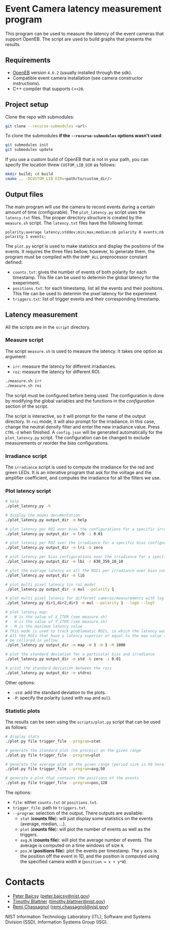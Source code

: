 # Event Camera latency measurement program

This program can be used to measure the latency of the event cameras that
support OpenEB. The script are used to build graphs that presents the results.

## Requirements

- [OpenEB](https://github.com/prophesee-ai/openeb/tree/4.6.2) version `4.6.2` (usually installed through the sdk).
- Compatible event camera installation (see camera constructor instructions).
- C++ compiler that supports `C++20`.

## Project setup

Clone the repo with submodules:

```sh
git clone --recurse-submodules <url>
```

To clone the submodules **if the `--recurse-submodules` options wasn't used**:

```sh
git submodules init
git submodules update
```

If you use a custom build of OpenEB that is not in your path, you can specify
the location threw `CUSTOM_LIB_DIR` as follows:

```sh
mkdir build; cd build
cmake .. -DCUSTOM_LIB_DIR=<path/to/custom_dir/>
```

## Output files

The main program will use the camera to record events during a certain amount of
time (configurable). The `plot_latency.py` script uses the `latency.txt` files.
The proper directory structure is created by the `measure.sh` script. The
`latency.txt` files have the following format:

```
polarity;average latency;stddev;min;max;median;nb polarity 0 events;nb polarity 1 events;
```

The `plot.py` script is used to make statistics and display the positions of the
events. It requires the three files bellow, however, to generate them, the
program must be compiled with the `DUMP_ALL` preprocessor constant defined:

- `counts.txt`: gives the number of events of both polarity for each timestamp.
  This file can be used to determin the global latency for the exeperiment.
- `positions.txt`: for each timestamp, list all the events and their positions.
  This file can be used to determin the pixel latency for the experiment.
- `triggers.txt`: list of trigger events and their corresponding timestamp.

## Latency measurement

All the scripts are in the `script` directory.

### Measure script

The script `measure.sh` is used to measure the latency. It takes one option as
argument:

- `irr`: measure the latency for different irradiances.
- `roi`: measure the latency for different ROI.

```sh
./measure.sh irr
./measure.sh roi
```

The script must be configured before being used. The configuration is done by
modifying the global variables and the functions in the *configuration* section
of the script.

The script is interactive, so it will prompt for the name of the output
directory. In `roi` mode, it will also prompt for the irradiance. In this case,
change the neutral density filter and enter the new irradiance value. Press
`CTRL-d` when finished. A `config.json` will be generated automatically for the
`plot_latency.py` script. The configuration can be changed to exclude
measurements or reorder the bias configurations.

### Irradiance script

The `irradiance` script is used to compute the irradiance for the red and green
LEDs. It is an interative program that ask for the voltage and the amplifier
coefficient, and computes the irradiance for all the filters we use.

### Plot latency script

```sh
# help
./plot_latency.py -h

# display the modes documentation
./plot_latency.py output_dir -m help

# plot latency per ROI over bias the configurations for a specific irradiance
./plot_latency.py output_dir -m lrb -i 0.01

# plot latency per ROI over the irradiance for a specific bias configuration
./plot_latency.py output_dir -m lri -b zero

# plot latency per bias configurations over the irradiance for a specific ROI
./plot_latency.py output_dir -m lbi -r 630_350_10_10

# plot the average latency on all the ROIs per irradiance over bias configurations
./plot_latency.py output_dir -m lib

# plot multi pixel latency (cv roi mode)
./plot_latency.py output_dir -m mul --polarity 1

# plot multi pixel latency for different cameras/measurements with log scale
./plot_latency.py dir1,dir2,dir3 -m mul --polarity 1 --logX --logY

# plot latency map:
# - W is the value of X_ITER (see measure.sh)
# - H is the value of Y_ITER (see measure.sh)
# - M is the maximum latency value
# This mode is used to track problematic ROIs, in which the latency was too big.
# All the ROIs that have a latency superior or equal to the max value (M) will
# be collored in yellow.
./plot_latency.py output_dir -m map -W 3 -H 3 -M 1000

# plot the standard deviation for a particular bias and irradiance
./plot_latency.py output_dir -m std -b zero -i 0.01

# print the standard deviation between the rois
./plot_latency.py output_dir -m stdroi
```

Other options:
- `-std`: add the standard deviation to the plots.
- `-P`: specify the polarity (used with `map` and `mul`).

### Statistic plots


The results can be seen using the `scripts/plot.py` script that can be used as
follows:

```sh
# display stats
./plot.py file trigger_file --program=stat

# generate the standard plot (no process) on the given range
./plot.py file trigger_file --program=plot

# generate the average plot on the given range (period size is 50 here)
./plot.py file trigger_file --program=avg,50

# generate a plot that contains the positions of the events
./plot.py file trigger_file --program=pos,128
```

The options:

- `file`: either `counts.txt` or `positions.txt`.
- `trigger_file`: path to `triggers.txt`.
- `--program`: selection of the output. There outputs are available:
  - `stat` (**counts file**): will just display some statistics on the events
    (average, median, ...).
  - `plot` (**counts file**): will plot the number of events as well as the
    triggers.
  - `avg,N` (**counts file**): will plot the average number of events. The
    average is computed on a time windows of size `N`.
  - `pos,W` (**positions file**): plot the events per timestamp. The `y` axis is
    the position off the event in 1D, and the position is computed using the
    specified camera width `W` (`position = x + y*W`).

# Contacts

- [Peter Bajcsy](peter.bajcsy@nist.gov) (peter.bajcsy@nist.gov)
- [Timothy Blattner](timothy.blattner@nist.gov) (timothy.blattner@nist.gov)
- [Remi Chassagnol](remi.chassagnol@nist.gov) (remi.chassagnol@nist.gov)

NIST Information Technology Laboratory (ITL), Software and Systems Division
(SSD), Information Systems Group (ISG).
